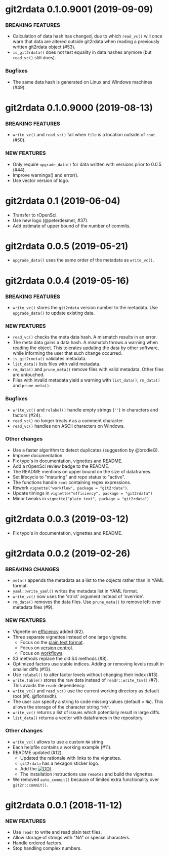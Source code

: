 git2rdata 0.1.0.9001 (2019-09-09)
=================================

### BREAKING FEATURES

  * Calculation of data hash has changed, due to which `read_vc()` will once warn that data are altered outside git2rdata when reading a previously written git2rdata object (#53).
  * `is_git2rdata()` does not test equality in data hashes anymore (but `read_vc()` still does).

### Bugfixes

  * The same data hash is generated on Linux and Windows machines (#49).

git2rdata 0.1.0.9000 (2019-08-13)
=================================

### BREAKING FEATURES

  * `write_vc()` and `read_vc()` fail when `file` is a location outside of `root` (#50).

### NEW FEATURES

  * Only require `upgrade_data()` for data written with versions prior to 0.0.5 (#44).
  * Improve warnings() and error().
  * Use vector version of logo.

git2rdata 0.1 (2019-06-04)
============================

  * Transfer to rOpenSci.
  * Use new logo (@peterdesmet, #37).
  * Add estimate of upper bound of the number of commits.

git2rdata 0.0.5 (2019-05-21)
============================

  * `upgrade_data()` uses the same order of the metadata as `write_vc()`.

git2rdata 0.0.4 (2019-05-16)
============================

### BREAKING FEATURES

  * `write_vc()` stores the `git2rdata` version number to the metadata. Use `upgrade_data()` to update existing data.

### NEW FEATURES

  * `read_vc()` checks the meta data hash. A mismatch results in an error.
  * The meta data gains a data hash. A mismatch throws a warning when reading the object. This tolerates updating the data by other software, while informing the user that such change occurred.
  * `is_git2rmeta()` validates metadata.
  * `list_data()` lists files with valid metadata. 
  * `rm_data()` and `prune_meta()` remove files with valid metadata. Other files are untouched.
  *  Files with invalid metadata yield a warning with `list_data()`, `rm_data()` and `prune_meta()`.
  
### Bugfixes

  * `write_vc()` and `relabel()` handle empty strings (`''`) in characters and factors (#24).
  * `read_vc()` no longer treats `#` as a comment character.
  * `read_vc()` handles non ASCII characters on Windows.

### Other changes
  
  * Use a faster algorithm to detect duplicates (suggestion by @brodieG). 
  * Improve documentation.
  * Fix typo's in documentation, vignettes and README.
  * Add a rOpenSci review badge to the README.
  * The README mentions on upper bound on the size of dataframes.
  * Set lifecycle to "maturing" and repo status to "active".
  * The functions handle `root` containing regex expressions.
  * Rework `vignette("workflow", package = "git2rdata")`.
  * Update timings in `vignette("efficiency", package = "git2rdata")`
  * Minor tweaks in `vignette("plain_text", package = "git2rdata")`

git2rdata 0.0.3 (2019-03-12)
============================

  * Fix typo's in documentation, vignettes and README.

git2rdata 0.0.2 (2019-02-26)
============================

### BREAKING CHANGES

  * `meta()` appends the metadata as a list to the objects rather than in YAML format.
  * `yaml::write_yaml()` writes the metadata list in YAML format.
  * `write_vc()` now uses the 'strict' argument instead of 'override'.
  * `rm_data()` removes the data files. Use `prune_meta()` to remove left-over metadata files (#9).

### NEW FEATURES

  * Vignette on [efficiency](https://ropensci.github.io/git2rdata/articles/efficiency.html) added (#2).
  * Three separate vignettes instead of one large vignette.
      * Focus on the [plain text format](https://ropensci.github.io/git2rdata/articles/plain_text.html).
      * Focus on [version control](https://ropensci.github.io/git2rdata/articles/version_control.html).
      * Focus on [workflows](https://ropensci.github.io/git2rdata/articles/workflow.html).
  * S3 methods replace the old S4 methods (#8).
  * Optimized factors use stable indices. Adding or removing levels result in smaller diffs (#13).
  * Use `relabel()` to alter factor levels without changing their index (#13).
  * `write.table()` stores the raw data instead of `readr::write_tsv()` (#7). This avoids the `readr` dependency.
  * `write_vc()` and `read_vc()` use the current working directory as default root (#6, @florisvdh).
  * The user can specify a string to code missing values (default = `NA`). This allows the storage of the character string `"NA"`.
  * `write_vc()` returns a list of issues which potentially result in large diffs.
  * `list_data()` returns a vector with dataframes in the repository.

### Other changes

  * `write_vc()` allows to use a custom `NA` string.
  * Each helpfile contains a working example (#11).
  * README updated (#12).
      * Updated the rationale with links to the vignettes.
      * `git2rdata` has a hexagon sticker logo.
      * Add the [![DOI](https://zenodo.org/badge/147685405.svg)](https://zenodo.org/badge/latestdoi/147685405).
      * The installation instructions use `remotes` and build the vignettes.
  * We removed `auto_commit()` because of limited extra functionality over `git2r::commit()`.

git2rdata 0.0.1 (2018-11-12)
============================

### NEW FEATURES

  * Use `readr` to write and read plain text files.
  * Allow storage of strings with "NA" or special characters.
  * Handle ordered factors.
  * Stop handling complex numbers.
